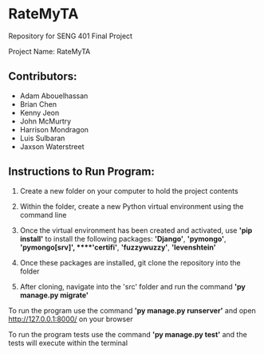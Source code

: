 # RateMyTA

Repository for SENG 401 Final Project

Project Name: RateMyTA

## Contributors: 
- Adam Abouelhassan
- Brian Chen
- Kenny Jeon
- John McMurtry
- Harrison Mondragon
- Luis Sulbaran
- Jaxson Waterstreet
              
## Instructions to Run Program:

1. Create a new folder on your computer to hold the project contents

2. Within the folder, create a new Python virtual environment using the command line

3. Once the virtual environment has been created and activated, use **'pip install'** to install the following packages:
  **'Django'**, **'pymongo'**, **'pymongo[srv]', ****'certifi'**, **'fuzzywuzzy'**, **'levenshtein'**
 
4. Once these packages are installed, git clone the repository into the folder

5. After cloning, navigate into the 'src' folder and run the command **'py manage.py migrate'**

To run the program use the command **'py manage.py runserver'** and open http://127.0.0.1:8000/ on your browser

To run the program tests use the command **'py manage.py test'** and the tests will execute within the terminal

